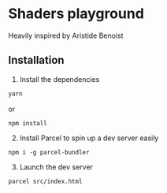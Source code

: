 # Shaders playground

Heavily inspired by Aristide Benoist 

## Installation

1. Install the dependencies

```bash
yarn
```
or
```
npm install
```
2. Install Parcel to spin up a dev server easily
```
npm i -g parcel-bundler
```

3. Launch the dev server
```
parcel src/index.html
```